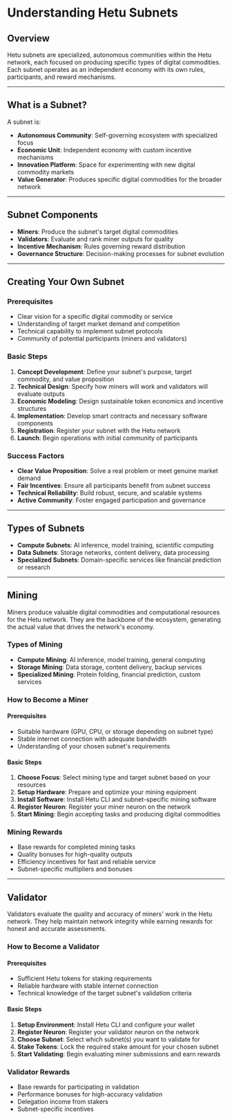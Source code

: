 # Understanding Hetu Subnets

## Overview

Hetu subnets are specialized, autonomous communities within the Hetu network, each focused on producing specific types of digital commodities. Each subnet operates as an independent economy with its own rules, participants, and reward mechanisms.

---

## What is a Subnet?

A subnet is:

- **Autonomous Community**: Self-governing ecosystem with specialized focus
- **Economic Unit**: Independent economy with custom incentive mechanisms  
- **Innovation Platform**: Space for experimenting with new digital commodity markets
- **Value Generator**: Produces specific digital commodities for the broader network

---

## Subnet Components

- **Miners**: Produce the subnet's target digital commodities
- **Validators**: Evaluate and rank miner outputs for quality
- **Incentive Mechanism**: Rules governing reward distribution
- **Governance Structure**: Decision-making processes for subnet evolution

---

## Creating Your Own Subnet

### Prerequisites

- Clear vision for a specific digital commodity or service
- Understanding of target market demand and competition
- Technical capability to implement subnet protocols
- Community of potential participants (miners and validators)

### Basic Steps

1. **Concept Development**: Define your subnet's purpose, target commodity, and value proposition
2. **Technical Design**: Specify how miners will work and validators will evaluate outputs
3. **Economic Modeling**: Design sustainable token economics and incentive structures
4. **Implementation**: Develop smart contracts and necessary software components
5. **Registration**: Register your subnet with the Hetu network
6. **Launch**: Begin operations with initial community of participants

### Success Factors

- **Clear Value Proposition**: Solve a real problem or meet genuine market demand
- **Fair Incentives**: Ensure all participants benefit from subnet success
- **Technical Reliability**: Build robust, secure, and scalable systems
- **Active Community**: Foster engaged participation and governance

---

## Types of Subnets

- **Compute Subnets**: AI inference, model training, scientific computing
- **Data Subnets**: Storage networks, content delivery, data processing
- **Specialized Subnets**: Domain-specific services like financial prediction or research

---
## Mining

Miners produce valuable digital commodities and computational resources for the Hetu network. They are the backbone of the ecosystem, generating the actual value that drives the network's economy.

### Types of Mining

- **Compute Mining**: AI inference, model training, general computing
- **Storage Mining**: Data storage, content delivery, backup services  
- **Specialized Mining**: Protein folding, financial prediction, custom services

### How to Become a Miner

#### Prerequisites

- Suitable hardware (GPU, CPU, or storage depending on subnet type)
- Stable internet connection with adequate bandwidth
- Understanding of your chosen subnet's requirements

#### Basic Steps

1. **Choose Focus**: Select mining type and target subnet based on your resources
2. **Setup Hardware**: Prepare and optimize your mining equipment
3. **Install Software**: Install Hetu CLI and subnet-specific mining software
4. **Register Neuron**: Register your miner neuron on the network
5. **Start Mining**: Begin accepting tasks and producing digital commodities

### Mining Rewards

- Base rewards for completed mining tasks
- Quality bonuses for high-quality outputs
- Efficiency incentives for fast and reliable service
- Subnet-specific multipliers and bonuses

---

## Validator

Validators evaluate the quality and accuracy of miners' work in the Hetu network. They help maintain network integrity while earning rewards for honest and accurate assessments.

### How to Become a Validator

#### Prerequisites

- Sufficient Hetu tokens for staking requirements
- Reliable hardware with stable internet connection
- Technical knowledge of the target subnet's validation criteria

#### Basic Steps

1. **Setup Environment**: Install Hetu CLI and configure your wallet
2. **Register Neuron**: Register your validator neuron on the network
3. **Choose Subnet**: Select which subnet(s) you want to validate for
4. **Stake Tokens**: Lock the required stake amount for your chosen subnet
5. **Start Validating**: Begin evaluating miner submissions and earn rewards

### Validator Rewards

- Base rewards for participating in validation
- Performance bonuses for high-accuracy validation
- Delegation income from stakers
- Subnet-specific incentives
